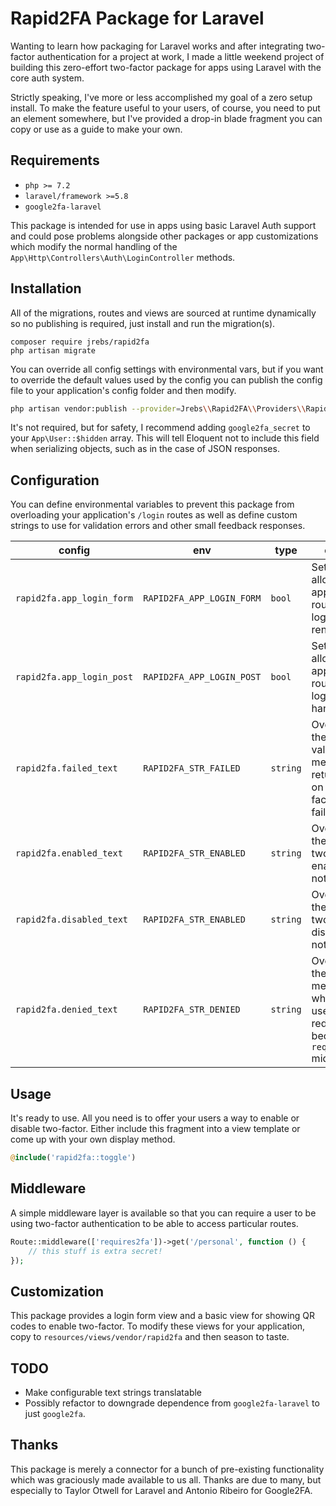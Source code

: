 # Rapid2FA Package for Laravel
Wanting to learn how packaging for Laravel works and after integrating
two-factor authentication for a project at work, I made a little weekend
project of building this zero-effort two-factor package for apps using
Laravel with the core auth system.

Strictly speaking, I've more or less accomplished my goal of a zero setup
install. To make the feature useful to your users, of course, you need to
put an element somewhere, but I've provided a drop-in blade fragment you
can copy or use as a guide to make your own.

## Requirements
* `php >= 7.2`
* `laravel/framework >=5.8`
* `google2fa-laravel`

This package is intended for use in apps using basic Laravel Auth support
and could pose problems alongside other packages or app customizations which
modify the normal handling of the `App\Http\Controllers\Auth\LoginController`
methods.


##  Installation
All of the migrations, routes and views are sourced at runtime dynamically
so no publishing is required, just install and run the migration(s).
```
composer require jrebs/rapid2fa
php artisan migrate
```
You can override all config settings with environmental vars, but if you
want to override the default values used by the config you can publish the
config file to your application's config folder and then modify.
```sh
php artisan vendor:publish --provider=Jrebs\\Rapid2FA\\Providers\\Rapid2FAServiceProvider
```
It's not required, but for safety, I recommend adding `google2fa_secret` to
your `App\User::$hidden` array. This will tell Eloquent not to include this
field when serializing objects, such as in the case of JSON responses.

## Configuration
You can define environmental variables to prevent this package from
overloading your application's `/login` routes as well as define custom
strings to use for validation errors and other small feedback responses.

config|env|type|effect
---|---|---|---
`rapid2fa.app_login_form`|`RAPID2FA_APP_LOGIN_FORM`|`bool`|Set true to allow the app to route the login form render
`rapid2fa.app_login_post`|`RAPID2FA_APP_LOGIN_POST`|`bool`|Set true to allow the app to route the login handler
`rapid2fa.failed_text`|`RAPID2FA_STR_FAILED`|`string`|Overrides the default validation message returned on two-factor failure
`rapid2fa.enabled_text`|`RAPID2FA_STR_ENABLED`|`string`|Override the default two-factor enabled notice
`rapid2fa.disabled_text`|`RAPID2FA_STR_ENABLED`|`string`|Override the default two-factor disabled notice
`rapid2fa.denied_text`|`RAPID2FA_STR_DENIED`|`string`|Override the default message when a user redirected because of `require2fa` middleware

## Usage
It's ready to use. All you need is to offer your users a way to enable or
disable two-factor. Either include this fragment into a view template or
come up with your own display method.
```php
@include('rapid2fa::toggle')
```

## Middleware
A simple middleware layer is available so that you can require a user to be
using two-factor authentication to be able to access particular routes.
```php
Route::middleware(['requires2fa'])->get('/personal', function () {
    // this stuff is extra secret!
});
```

## Customization
This package provides a login form view and a basic view for showing QR codes
to enable two-factor. To modify these views for your application, copy to
`resources/views/vendor/rapid2fa` and then season to taste.

## TODO
* Make configurable text strings translatable
* Possibly refactor to downgrade dependence from `google2fa-laravel` to just
`google2fa`.

## Thanks
This package is merely a connector for a bunch of pre-existing functionality
which was graciously made available to us all. Thanks are due to many, but
especially to Taylor Otwell for Laravel and Antonio Ribeiro for Google2FA.
